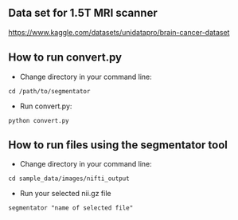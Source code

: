 ## Data set for 1.5T MRI scanner

https://www.kaggle.com/datasets/unidatapro/brain-cancer-dataset

## How to run convert.py

- Change directory in your command line:
```
cd /path/to/segmentator
```
- Run convert.py:
```
python convert.py
```

## How to run files using the segmentator tool

- Change directory in your command line:
```
cd sample_data/images/nifti_output
```
- Run your selected nii.gz file
```
segmentator "name of selected file" 
```

